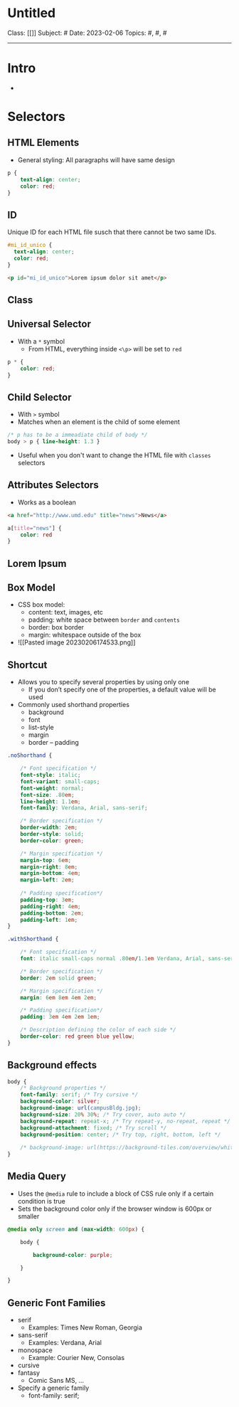 # Untitled
Class: [[]]
Subject: #
Date: 2023-02-06
Topics: #, #, # 

---

# Intro 

-

# Selectors

## HTML Elements
- General styling: All paragraphs will have same design
```css
p {
	text-align: center;
	color: red;
}
```

## ID
Unique ID for each HTML file susch that there cannot be two same IDs.
```css
#mi_id_unico {
  text-align: center;
  color: red;
}
```

```html
<p id="mi_id_unico">Lorem ipsum dolor sit amet</p>
```

## Class

## Universal Selector
- With a `*` symbol
	- From HTML, everything inside `<\p>` will be set to `red`
```css
p * {
	color: red;
}
```

## Child Selector
- With `>` symbol
- Matches when an element is the child of some element
```css
/* p has to be a immeadiate child of body */
body > p { line-height: 1.3 }
```
- Useful when you don't want to change the HTML file with `classes` selectors

## Attributes Selectors
- Works as a boolean
```html
<a href="http://www.umd.edu" title="news">News</a>
```

```css
a[title="news"] {
	color: red
}
```

## Lorem Ipsum


## Box Model
- CSS box model:
	- content: text, images, etc 
	- padding: white space between `border` and `contents`
	- border: box border
	- margin: whitespace outside of the box
- ![[Pasted image 20230206174533.png]]


## Shortcut
- Allows you to specify several properties by using only one
	- If you don’t specify one of the properties, a default value will be used
- Commonly used shorthand properties 
	- background
	- font
	- list-style
	- margin
	- border – padding

```css
.noShorthand {

    /* Font specification */
    font-style: italic;
    font-variant: small-caps;
    font-weight: normal;
    font-size: .80em;
    line-height: 1.1em;
    font-family: Verdana, Arial, sans-serif;

    /* Border specification */
    border-width: 2em;
    border-style: solid;
    border-color: green;

    /* Margin specification */
    margin-top: 6em;
    margin-right: 8em;
    margin-bottom: 4em;
    margin-left: 2em;
    
    /* Padding specification*/
    padding-top: 3em;
    padding-right: 4em;
    padding-bottom: 2em;
    padding-left: 1em;
}
```

```css
.withShorthand {

    /* Font specification */
    font: italic small-caps normal .80em/1.1em Verdana, Arial, sans-serif;

    /* Border specification */
    border: 2em solid green;

    /* Margin specification */
    margin: 6em 8em 4em 2em;

    /* Padding specification*/
    padding: 3em 4em 2em 1em;

    /* Description defining the color of each side */
    border-color: red green blue yellow;
}
```

## Background effects
```css
body {
	/* Background properties */
	font-family: serif; /* Try cursive */
	background-color: silver;
	background-image: url(campusBldg.jpg);
	background-size: 20% 30%; /* Try cover, auto auto */
	background-repeat: repeat-x; /* Try repeat-y, no-repeat, repeat */
	background-attachment: fixed; /* Try scroll */
	background-position: center; /* Try top, right, bottom, left */
	
	/* background-image: url(https://background-tiles.com/overview/white/patterns/large/1029.png); */
}
```

## Media Query
- Uses the `@media` rule to include a block of CSS rule only if a certain condition is true
- Sets the background color only if the browser window is 600px or smaller
```css
@media only screen and (max-width: 600px) {

	body {

		background-color: purple;

	}

}
```

## Generic Font Families
- serif
	- Examples: Times New Roman, Georgia
- sans-serif
	- Examples: Verdana, Arial
- monospace
	- Example: Courier New, Consolas
- cursive
- fantasy
	- Comic Sans MS, …
- Specify a generic family 
	- font-family: serif;
